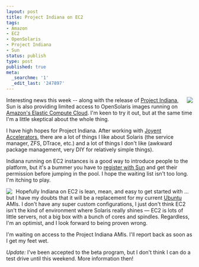 ```yaml
---
layout: post
title: Project Indiana on EC2
tags:
- Amazon
- EC2
- OpenSolaris
- Project Indiana
- Sun
status: publish
type: post
published: true
meta:
  _searchme: '1'
  _edit_last: '247897'
---
```

<img src="http://www.opensolaris.com/images/opensolaris_logo_trans.png" style="float:right;padding-left:10px;" /> Interesting news this week -- along with the release of <a href="http://www.opensolaris.com/">Project Indiana</a>, Sun is also providing limited access to OpenSolaris images running on <a href="http://aws.amazon.com/ec2">Amazon's Elastic Compute Cloud</a>.  I'm keen to try it out, but at the same time I'm a little skeptical about the whole thing.

I have high hopes for Project Indiana.  After working with <a href="http://www.joyent.com/accelerator">Joyent Accelerators</a>, there are a lot of things I like about Solaris (the service manager, ZFS, DTrace, etc.) and a lot of things I don't like (awkward package management, very DIY for relatively simple things).

Indiana running on EC2 instances is a good way to introduce people to the platform, but it's a bummer you have to <a href="http://www.sun.com/third-party/global/amazon/index.jsp">register with Sun</a> and get their permission before jumping in the pool.  I hope the waiting list isn't too long.  I'm itching to play.

<img src="http://g-ecx.images-amazon.com/images/G/01/00/10/00/14/19/27/100014192753._V46777512_.gif" style="float:left;padding-right:10px;" />Hopefully Indiana on EC2 is lean, mean, and easy to get started with ... but I have my doubts that it will be a replacement for my current <a href="http://www.ubuntu.com/">Ubuntu</a> AMIs.  I don't have any super custom configurations, I just don't think EC2 isn't the kind of environment where Solaris really shines &mdash; EC2 is lots of little servers, not a big box with a bunch of cores and spindles.  Regardless, I'm an optimist, and I look forward to being proven wrong.

I'm waiting on access to the Project Indiana AMIs.  I'll report back as soon as I get my feet wet.

<em>Update:</em> I've been accepted to the beta program, but I don't think I can do a test drive until this weekend.  More information then!
